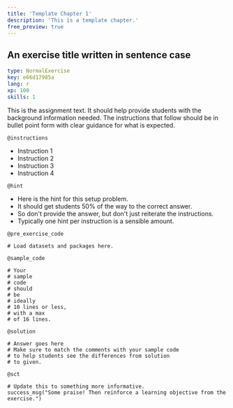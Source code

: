 ```yaml
---
title: 'Template Chapter 1'
description: 'This is a template chapter.'
free_preview: true
---
```


## An exercise title written in sentence case

```yaml
type: NormalExercise
key: e66d17985a
lang: r
xp: 100
skills: 1
```

This is the assignment text. It should help provide students with the background information needed.
The instructions that follow should be in bullet point form with clear guidance for what is expected.

`@instructions`
- Instruction 1
- Instruction 2
- Instruction 3
- Instruction 4

`@hint`
- Here is the hint for this setup problem. 
- It should get students 50% of the way to the correct answer.
- So don't provide the answer, but don't just reiterate the instructions.
- Typically one hint per instruction is a sensible amount.

`@pre_exercise_code`
```{r}
# Load datasets and packages here.
```

`@sample_code`
```{r}
# Your
# sample
# code
# should
# be
# ideally
# 10 lines or less,
# with a max
# of 16 lines.
```

`@solution`
```{r}
# Answer goes here
# Make sure to match the comments with your sample code
# to help students see the differences from solution
# to given.
```

`@sct`
```{r}
# Update this to something more informative.
success_msg("Some praise! Then reinforce a learning objective from the exercise.")
```
